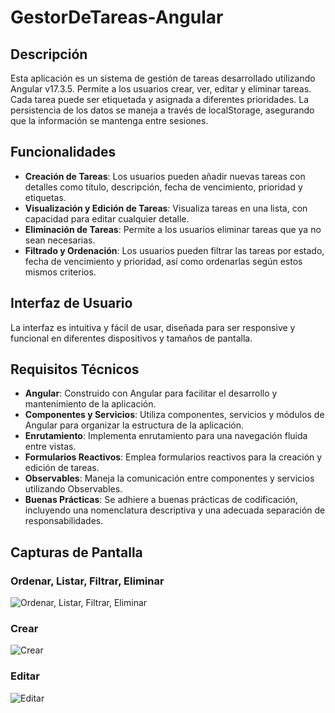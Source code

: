 # GestorDeTareas-Angular

## Descripción

Esta aplicación es un sistema de gestión de tareas desarrollado utilizando Angular v17.3.5. Permite a los usuarios crear, ver, editar y eliminar tareas. Cada tarea puede ser etiquetada y asignada a diferentes prioridades. La persistencia de los datos se maneja a través de localStorage, asegurando que la información se mantenga entre sesiones.

## Funcionalidades

- **Creación de Tareas**: Los usuarios pueden añadir nuevas tareas con detalles como título, descripción, fecha de vencimiento, prioridad y etiquetas.
- **Visualización y Edición de Tareas**: Visualiza tareas en una lista, con capacidad para editar cualquier detalle.
- **Eliminación de Tareas**: Permite a los usuarios eliminar tareas que ya no sean necesarias.
- **Filtrado y Ordenación**: Los usuarios pueden filtrar las tareas por estado, fecha de vencimiento y prioridad, así como ordenarlas según estos mismos criterios.

## Interfaz de Usuario

La interfaz es intuitiva y fácil de usar, diseñada para ser responsive y funcional en diferentes dispositivos y tamaños de pantalla.

## Requisitos Técnicos

- **Angular**: Construido con Angular para facilitar el desarrollo y mantenimiento de la aplicación.
- **Componentes y Servicios**: Utiliza componentes, servicios y módulos de Angular para organizar la estructura de la aplicación.
- **Enrutamiento**: Implementa enrutamiento para una navegación fluida entre vistas.
- **Formularios Reactivos**: Emplea formularios reactivos para la creación y edición de tareas.
- **Observables**: Maneja la comunicación entre componentes y servicios utilizando Observables.
- **Buenas Prácticas**: Se adhiere a buenas prácticas de codificación, incluyendo una nomenclatura descriptiva y una adecuada separación de responsabilidades.

## Capturas de Pantalla

### Ordenar, Listar, Filtrar, Eliminar
![Ordenar, Listar, Filtrar, Eliminar](https://github.com/Daniel349167/GestorDeTareas-Angular/assets/62466867/5e41ca92-d68c-4a1d-99ee-d041670abe85)

### Crear
![Crear](https://github.com/Daniel349167/GestorDeTareas-Angular/assets/62466867/7f86b8e9-1c4e-4ae4-9b75-c4d17666bd9a)

### Editar
![Editar](https://github.com/Daniel349167/GestorDeTareas-Angular/assets/62466867/3c13dfc5-cb31-4882-9ea4-891c0e9f2d69)
